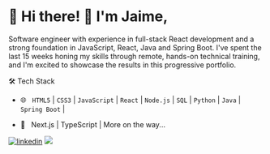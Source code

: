 
# 🚀 Hi there! 👋 I'm Jaime, 

Software engineer with experience in full-stack React development and a strong foundation in JavaScript, React, Java and Spring Boot. I've spent the last 15 weeks honing my skills through remote, hands-on technical training, and I'm excited to showcase the results in this progressive portfolio.

🛠 Tech Stack

- 🌐 &nbsp; `HTML5` | `CSS3` | `JavaScript` | `React` | `Node.js` | `SQL` | `Python` | `Java` | `Spring Boot` | 

- 🌱 &nbsp; Next.js | TypeScript | More on the way...


[![linkedin](https://img.shields.io/badge/linkedin-0A66C2?style=for-the-badge&logo=linkedin&logoColor=white)](https://www.linkedin.com/in/jaime-d-rodriguez/)
![](https://visitor-badge.glitch.me/badge?page_id=JDRGit.JDRGit)
